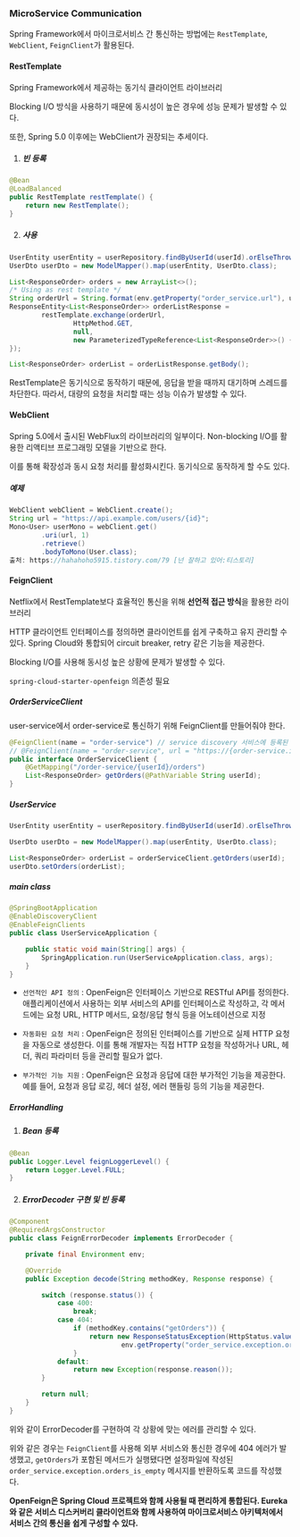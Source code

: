 ### MicroService Communication

Spring Framework에서 마이크로서비스 간 통신하는 방법에는 `RestTemplate`, `WebClient`, `FeignClient`가 활용된다.



#### RestTemplate

Spring Framework에서 제공하는 동기식 클라이언트 라이브러리

Blocking I/O 방식을 사용하기 때문에 동시성이 높은 경우에 성능 문제가 발생할 수 있다.

또한, Spring 5.0 이후에는 WebClient가 권장되는 추세이다.



1. ##### 빈 등록

```java
@Bean
@LoadBalanced
public RestTemplate restTemplate() {
    return new RestTemplate();
}
```



2. ##### 사용

```java
UserEntity userEntity = userRepository.findByUserId(userId).orElseThrow(() -> new UsernameNotFoundException("User not found"));
UserDto userDto = new ModelMapper().map(userEntity, UserDto.class);

List<ResponseOrder> orders = new ArrayList<>();
/* Using as rest template */
String orderUrl = String.format(env.getProperty("order_service.url"), userId);
ResponseEntity<List<ResponseOrder>> orderListResponse =
        restTemplate.exchange(orderUrl,
                HttpMethod.GET,
                null,
                new ParameterizedTypeReference<List<ResponseOrder>>() {
});

List<ResponseOrder> orderList = orderListResponse.getBody();
```

RestTemplate은 동기식으로 동작하기 때문에, 응답을 받을 때까지 대기하며 스레드를 차단한다. 따라서, 대량의 요청을 처리할 때는 성능 이슈가 발생할 수 있다.



#### WebClient

Spring 5.0에서 출시된 WebFlux의 라이브러리의 일부이다. Non-blocking I/O를 활용한 리액티브 프로그래밍 모델을 기반으로 한다.

이를 통해 확장성과 동시 요청 처리를 활성화시킨다. 동기식으로 동작하게 할 수도 있다.



##### 예제

```java
WebClient webClient = WebClient.create();
String url = "https://api.example.com/users/{id}";
Mono<User> userMono = webClient.get()
        .uri(url, 1)
        .retrieve()
        .bodyToMono(User.class);
출처: https://hahahoho5915.tistory.com/79 [넌 잘하고 있어:티스토리]
```



#### FeignClient

Netflix에서 RestTemplate보다 효율적인 통신을 위해 **선언적 접근 방식**을 활용한 라이브러리

HTTP 클라이언트 인터페이스를 정의하면 클라이언트를 쉽게 구축하고 유지 관리할 수 있다. Spring Cloud와 통합되어 circuit breaker, retry 같은 기능을 제공한다.

Blocking I/O를 사용해 동시성 높은 상황에 문제가 발생할 수 있다.

`spring-cloud-starter-openfeign` 의존성 필요

##### OrderServiceClient

user-service에서 order-service로 통신하기 위해 FeignClient를 만들어줘야 한다.

```java
@FeignClient(name = "order-service") // service discovery 서비스에 등록된 서비스 name 으로 동작 가능
// @FeignClient(name = "order-service", url = "https://{order-service.ip}")
public interface OrderServiceClient {
    @GetMapping("/order-service/{userId}/orders")
    List<ResponseOrder> getOrders(@PathVariable String userId);
}
```

##### UserService

```java
UserEntity userEntity = userRepository.findByUserId(userId).orElseThrow(() -> new UsernameNotFoundException("User not found"));

UserDto userDto = new ModelMapper().map(userEntity, UserDto.class);

List<ResponseOrder> orderList = orderServiceClient.getOrders(userId);
userDto.setOrders(orderList);
```

##### main class

```java
@SpringBootApplication
@EnableDiscoveryClient
@EnableFeignClients
public class UserServiceApplication {

    public static void main(String[] args) {
        SpringApplication.run(UserServiceApplication.class, args);
    }
}
```



- `선언적인 API 정의` : OpenFeign은 인터페이스 기반으로 RESTful API를 정의한다. 애플리케이션에서 사용하는 외부 서비스의 API를 인터페이스로 작성하고, 각 메서드에는 요청 URL, HTTP 메서드, 요청/응답 형식 등을 어노테이션으로 지정

- `자동화된 요청 처리` : OpenFeign은 정의된 인터페이스를 기반으로 실제 HTTP 요청을 자동으로 생성한다. 이를 통해 개발자는 직접 HTTP 요청을 작성하거나 URL, 헤더, 쿼리 파라미터 등을 관리할 필요가 없다.
- `부가적인 기능 지원` : OpenFeign은 요청과 응답에 대한 부가적인 기능을 제공한다. 예를 들어, 요청과 응답 로깅, 헤더 설정, 에러 핸들링 등의 기능을 제공한다. 



##### ErrorHandling

1. ##### Bean 등록

```java
@Bean
public Logger.Level feignLoggerLevel() {
    return Logger.Level.FULL;
}
```

2. ##### ErrorDecoder 구현 및 빈 등록

```java
@Component
@RequiredArgsConstructor
public class FeignErrorDecoder implements ErrorDecoder {

    private final Environment env;

    @Override
    public Exception decode(String methodKey, Response response) {

        switch (response.status()) {
            case 400:
                break;
            case 404:
                if (methodKey.contains("getOrders")) {
                    return new ResponseStatusException(HttpStatus.valueOf(response.status()),
                            env.getProperty("order_service.exception.orders_is_empty"));
                }
            default:
                return new Exception(response.reason());
        }

        return null;
    }
}
```

위와 같이 ErrorDecoder를 구현하여 각 상황에 맞는 에러를 관리할 수 있다. 

위와 같은 경우는 `FeignClient`를 사용해 외부 서비스와 통신한 경우에 404 에러가 발생했고, `getOrders`가 포함된 메서드가 실행됐다면 설정파일에 작성된 `order_service.exception.orders_is_empty` 메시지를 반환하도록 코드를 작성했다.



**OpenFeign은 Spring Cloud 프로젝트와 함께 사용될 때 편리하게 통합된다. Eureka와 같은 서비스 디스커버리 클라이언트와 함께 사용하여 마이크로서비스 아키텍처에서 서비스 간의 통신을 쉽게 구성할 수 있다.**
